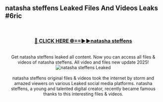 ## natasha steffens Leaked Files And Videos Leaks #6ric
<br>
<div align="center">
<h3><a href="https://watchclip.my.id/natasha steffens" rel="nofollow">🔴 CLICK HERE 🌐==►►natasha steffens</a></h3>
<br>
Get natasha steffens leaked all content. Now you can access all files & videos of natasha steffens. All video and files new update 2025!
<br>
<a href="https://watchclip.my.id/natasha steffens" rel="nofollow" data-target="animated-image.originalLink"><img src="https://i.ibb.co.com/WyWwxjT/player-gif2.gif" alt="natasha steffens Leaked" style="max-width: 100%; display: inline-block;" data-target="animated-image.originalImage"></a>
<br><br>
natasha steffens original files & videos took the internet by storm and amazed viewers on various Leaked social media platforms. natasha steffens, a young and talented digital creator, recently became famous thanks to this interesting files & videos.
</div>
<br>